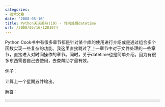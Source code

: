 ```yaml
---
categories:
- 技术文章
date: '2008-05-16'
title: Python天天美味(19) - 时间处理datetime
url: /2008/05/16/1201074
---
```



Python Cook书中有很多章节都是针对某个库的使用进行介绍或是通过组合多个函数实现一些复杂的功能。我这里直接跳过了上一章节中对于文件处理的一些章节，直接进入对时间操作的章节。同时，关于datetime也是简单介绍。因为有很多东西需要自己去使用，去查帮助才最有效。

例子：

计算上一个星期五并输出。

解答：

<div style="border: 1px solid #cccccc; padding: 4px 5px 4px 4px; background-color: #eeeeee; font-size: 13px; width: 98%;"><!--

Code highlighting produced by Actipro CodeHighlighter (freeware)

http://www.CodeHighlighter.com/

-->![](http://www.cnblogs.com/Images/OutliningIndicators/None.gif)<span style="color: #0000ff;">import</span><span style="color: #000000;">&nbsp;datetime,&nbsp;calendar

![](http://www.cnblogs.com/Images/OutliningIndicators/None.gif)

![](http://www.cnblogs.com/Images/OutliningIndicators/None.gif)lastFriday&nbsp;</span><span style="color: #000000;">=</span><span style="color: #000000;">&nbsp;datetime.date.today(&nbsp;)

![](http://www.cnblogs.com/Images/OutliningIndicators/None.gif)oneday&nbsp;</span><span style="color: #000000;">=</span><span style="color: #000000;">&nbsp;datetime.timedelta(days</span><span style="color: #000000;">=</span><span style="color: #000000;">1</span><span style="color: #000000;">)

![](http://www.cnblogs.com/Images/OutliningIndicators/None.gif)lastFriday&nbsp;</span><span style="color: #000000;">-=</span><span style="color: #000000;">&nbsp;oneday

![](http://www.cnblogs.com/Images/OutliningIndicators/None.gif)</span><span style="color: #0000ff;">while</span><span style="color: #000000;">&nbsp;lastFriday.weekday(&nbsp;)&nbsp;</span><span style="color: #000000;">!=</span><span style="color: #000000;">&nbsp;calendar.FRIDAY:

![](http://www.cnblogs.com/Images/OutliningIndicators/None.gif)&nbsp;&nbsp;&nbsp;&nbsp;lastFriday&nbsp;</span><span style="color: #000000;">-=</span><span style="color: #000000;">&nbsp;oneday

![](http://www.cnblogs.com/Images/OutliningIndicators/None.gif)</span><span style="color: #0000ff;">print</span><span style="color: #000000;">&nbsp;lastFriday.strftime(</span><span style="color: #800000;">'</span><span style="color: #800000;">%A,&nbsp;%d-%b-%Y</span><span style="color: #800000;">'</span><span style="color: #000000;">)</span></div>
输出结果：

Friday, 09-May-2008

获取当前时间并计算时间差：

<div class="cnblogs_code"><!--

Code highlighting produced by Actipro CodeHighlighter (freeware)

http://www.CodeHighlighter.com/

--><span style="color: #000000;">t1&nbsp;</span><span style="color: #000000;">=</span><span style="color: #000000;">&nbsp;datetime.datetime.now()

quickshort(data,&nbsp;0,&nbsp;len(data)&nbsp;</span><span style="color: #000000;">-</span><span style="color: #000000;">&nbsp;</span><span style="color: #000000;">1</span><span style="color: #000000;">)

t2&nbsp;</span><span style="color: #000000;">=</span><span style="color: #000000;">&nbsp;datetime.datetime.now()

</span><span style="color: #0000ff;">print</span><span style="color: #000000;">&nbsp;t1&nbsp;</span><span style="color: #000000;">-</span><span style="color: #000000;">&nbsp;t2</span></div>

&nbsp;

#### [Python  天天美味系列（总）](http://www.cnblogs.com/coderzh/archive/2008/07/08/pythoncookbook.html)
 <p>[Python    天天美味(17) - open读写文件](http://www.cnblogs.com/coderzh/archive/2008/05/10/1191410.html) &nbsp;
  
[Python    天天美味(18) - linecache.getline()读取文件中特定一行](http://www.cnblogs.com/coderzh/archive/2008/05/10/1191641.html) &nbsp;
  
[Python    天天美味(19) - 时间处理datetime](http://www.cnblogs.com/coderzh/archive/2008/05/16/1201074.html) &nbsp;
  
[Python    天天美味(20) - 命令行参数sys.argv](http://www.cnblogs.com/coderzh/archive/2008/05/16/1201079.html)&nbsp; &nbsp;
  
[Python    天天美味(21) - httplib，smtplib](http://www.cnblogs.com/coderzh/archive/2008/05/17/1201449.html) &nbsp;
...
</p>
